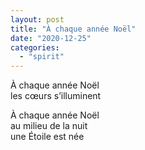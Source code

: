 ```yaml
---
layout: post
title: "À chaque année Noël"
date: "2020-12-25"
categories:
  - "spirit"
---
```


À chaque année Noël  
les cœurs s’illuminent  

À chaque année Noël  
au milieu de la nuit  
une Étoile est née  

